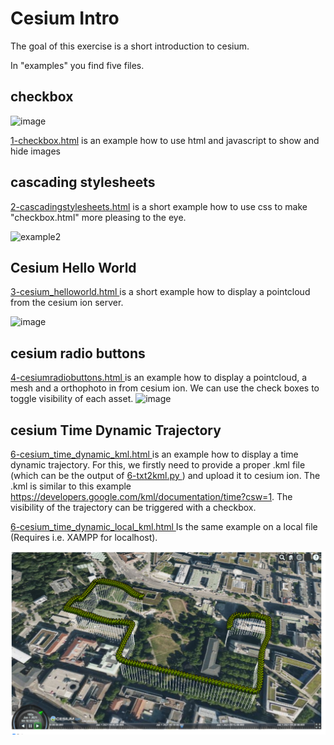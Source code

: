 # Cesium Intro

The goal of this exercise is a short introduction to cesium.

In "examples" you find five files.

## checkbox
![image](https://user-images.githubusercontent.com/9204823/111168162-147f1100-85a2-11eb-9137-77aead69cf24.png)



 [1-checkbox.html](https://github.com/pinguinonice/lab-visualisierung/blob/main/examples/1-checkbox.html) is an example how to use html and javascript to show and hide images

## cascading stylesheets

 [2-cascadingstylesheets.html](https://github.com/pinguinonice/lab-visualisierung/blob/main/examples/2-cascadingstylesheets.html)  is a short example how to use css to make "checkbox.html" more pleasing to the eye.

![example2](https://user-images.githubusercontent.com/9204823/112308888-f05ab880-8ca2-11eb-9c38-0b3e927303e4.PNG)


## Cesium Hello World

 [3-cesium_helloworld.html ](https://github.com/pinguinonice/lab-visualisierung/blob/main/examples/3-cesium_helloworld.html) is a short example how to display a pointcloud from the cesium ion server.

![image](https://user-images.githubusercontent.com/9204823/111168321-409a9200-85a2-11eb-968f-9ef9a6d97c96.png)

## cesium radio buttons

 [4-cesiumradiobuttons.html  ](https://github.com/pinguinonice/lab-visualisierung/blob/main/examples/4-cesiumradiobuttons.html) is an example how to display a pointcloud, a mesh and a orthophoto in from cesium ion. We can use the check boxes to toggle visibility of each asset.
![image](https://user-images.githubusercontent.com/9204823/111168418-58721600-85a2-11eb-9418-e8fae069e714.png)


## cesium Time Dynamic Trajectory

 [6-cesium_time_dynamic_kml.html  ](https://github.com/pinguinonice/lab-visualisierung/blob/main/examples/6-cesium_time_dynamic_kml.html) is an example how to display a time dynamic trajectory. For this, we firstly need to provide a proper .kml file (which can be the output of [6-txt2kml.py  ](https://github.com/pinguinonice/lab-visualisierung/blob/main/examples/6-txt2kml.py)) and upload it to cesium ion. The .kml is similar to this example https://developers.google.com/kml/documentation/time?csw=1.
 The visibility of the trajectory can be triggered with a checkbox.

 [6-cesium_time_dynamic_local_kml.html  ](https://github.com/pinguinonice/lab-visualisierung/blob/main/examples/6-cesium_time_dynamic_local_kml.html)  Is the same example on a local file (Requires i.e. XAMPP for localhost).

![image](docu/timedynamic.PNG)
